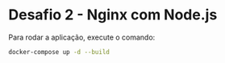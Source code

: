 # Desafio 2 - Nginx com Node.js

Para rodar a aplicação, execute o comando:

```bash
docker-compose up -d --build
```
